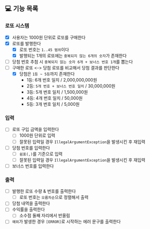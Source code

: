 ## 💻 기능 목록

### 로또 시스템

- [X] 사용자는 1000원 단위로 로또를 구매한다
- [X] 로또를 발행한다
    - [X] 로또 번호는 `1..45 범위`이다
    - [X] 발행되는 1개의 로또에는 `중복되지 않는 6개의 숫자`가 존재한다
- [ ] 당첨 번호 추첨 시 `중복되지 않는 숫자 6개 + 보너스 번호 1개`를 뽑는다
- [ ] 구매한 로또 <-> 당첨 로또를 비교해서 당첨 결과를 판단한다
    - [X] 당첨은 `1등 ~ 5등`까지 존재한다
        - 1등: 6개 번호 일치 / 2,000,000,000원
        - 2등: `5개 번호 + 보너스 번호 일치` / 30,000,000원
        - 3등: 5개 번호 일치 / 1,500,000원
        - 4등: 4개 번호 일치 / 50,000원
        - 5등: 3개 번호 일치 / 5,000원

### 입력

- [ ] 로또 구입 금액을 입력한다
    - [ ] 1000원 단위로 입력
    - [ ] 잘못된 입력일 경우 `IllegalArgumentException`을 발생시킨 후 재입력
- [ ] 당첨 번호를 입력한다
    - [ ] `쉼표(,)`를 기준으로 입력
    - [ ] 잘못된 입력일 경우 `IllegalArgumentException`을 발생시킨 후 재입력
- [ ] 보너스 번호를 입력한다

### 출력

- [ ] 발행한 로또 수량 & 번호를 출력한다
    - [ ] 로또 번호는 `오름차순`으로 정렬해서 출력
- [ ] 당첨 내역을 출력한다
- [ ] 수익률을 출력한다
    - [ ] 소수점 둘째 자리에서 반올림
- [ ] `예외`가 발생한 경우 `[ERROR]`로 시작하는 에러 문구를 출력한다
